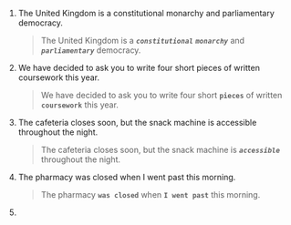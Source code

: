1. The United Kingdom is a constitutional monarchy and parliamentary democracy. 
   > The United Kingdom is a ***`constitutional`*** ***`monarchy`*** and ***`parliamentary`*** democracy. 

2. We have decided to ask you to write four short pieces of written coursework this year.
   > We have decided to ask you to write four short **`pieces`** of written **`coursework`** this year.

3. The cafeteria closes soon, but the snack machine is accessible throughout the night.
   > The cafeteria closes soon, but the snack machine is ***`accessible`*** throughout the night.

4. The pharmacy was closed when I went past this morning.
   > The pharmacy **`was closed`** when **`I went past`** this morning.

5. 
